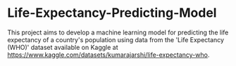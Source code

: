 # Life-Expectancy-Predicting-Model
This project aims to develop a machine learning model for predicting the life expectancy of a country's population using data from the 'Life Expectancy (WHO)' dataset available on Kaggle at https://www.kaggle.com/datasets/kumarajarshi/life-expectancy-who.
